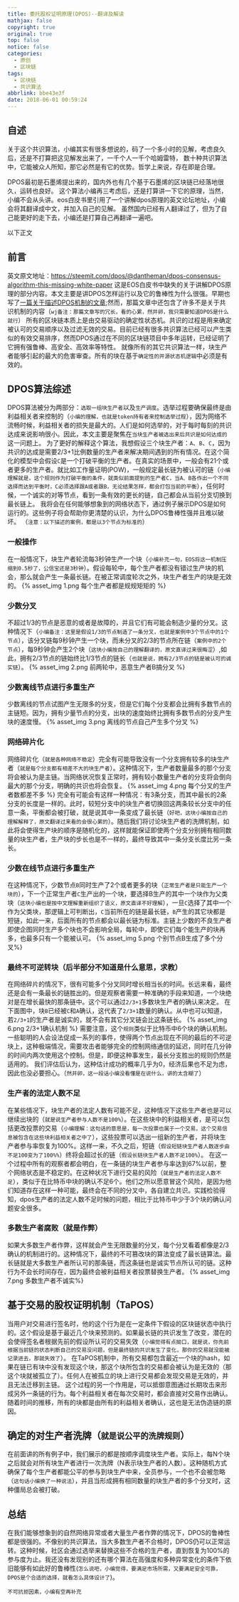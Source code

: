 ```yaml
---
title: 委托股权证明原理(DPOS)--翻译及解读
mathjax: false
copyright: true
original: true
top: false
notice: false
categories:
  - 原创
  - 区块链
tags:
  - 区块链
  - 共识算法
abbrlink: bbe43e3f
date: 2018-06-01 00:59:24
---
```

## 自述
关于这个共识算法，小编其实有很多想说的，码了一个多小时的见解，考虑良久后，还是不打算把这见解发出来了，一千个人一千个哈姆雷特，
数十种共识算法中，它能被众人所知，那它必然是有它的优势。哲学上来说，存在即是合理。
<!--more-->
DPOS最初是石墨烯提出来的，国内外也有几个基于石墨烯的区块链已经落地很久，运转也良好。
这个算法小编再三考虑后，还是打算讲一下它的原理，当然，小编不会从头讲。eos白皮书里引用了一个讲解dpos原理的英文论坛地址，小编会将其翻译成中文，并加入自己的见解。
虽然国内已经有人翻译过了，但为了自己能更好的走下去，小编还是打算自己再翻译一遍吧。

以下正文
## 前言
英文原文地址：https://steemit.com/dpos/@dantheman/dpos-consensus-algorithm-this-missing-white-paper
这是EOS白皮书中缺失的关于讲解DPOS原理的部分内容。本文主要是讲DPOS怎样运行以及它的鲁棒性为什么很强。早期也写了[一篇关于描述DPOS机制的文章](https://bitshares.org/technology/delegated-proof-of-stake-consensus/);然而，那篇文章中还包含了许多不是关于共识机制的内容（`wj备注：那篇文章写的冗长，看的心累，然并卵，我只需要知道DPOS是什么就行`）
所有的区块链本质上是由交易驱动的确定性状态机。共识的过程是用来确定被认可的交易顺序以及过滤无效的交易。目前已经有很多共识算法已经可以产生类似的有效交易排序，然而DPOS通过在不同的区块链项目中多年运转，已经证明了它拥有强鲁棒、高安全、高效率等特性。
就像所有的其它共识算法一样，块生产者能够引起的最大的危害审查。所有的块在基于`确定性的开源状态机逻辑`中必须是有效的。

## DPOS算法综述
DPOS算法被分为两部分：`选取一组块生产者`以及`生产调度`。选举过程要确保最终是由利益相关者来控制的（`小编的理解，也就是token持有者来控制选举过程`），因为网络不流畅时候，利益相关者的损失是最大的。人们是如何选举的，对于每时每刻的共识达成来说影响很小。因此，本文主要是聚焦在`当块生产者被选出来后共识是如何达成的`这一问题上。
为了更好的解释这个算法，我想假设三个块生产者：`A`、`B`、`C`，因为共识的达成是需要2/3+1比例数量的生产者来解决期间遇到的所有情况。在这个简化的模型中会假设`C`是一个打破平衡的生产者。在真实的场景中，一般会有21个或者更多的生产者。就比如工作量证明(POW)，一般规定最长链为被认可的链（`小编理解就是，这个规则作为打破平衡的条件，就类似前面提到的生产者C，当A、B各作出一个不同选择而达到平衡时，C必须选择跟A或者跟B，无论结果怎样，都会打包当前的平衡`），任何时候，一个诚实的对等节点，看到一条有效的更长的链，自己都会从当前分支切换到最长链上。
我将会在任何能够想象到的网络状态下，通过例子展示DPOS是如何运行的。这些例子将会帮助你更清楚的认识，为什么DPOS鲁棒性强并且难以破坏。
（`注意：以下描述的案例，都是以3个节点为标准的`）

### 一般操作
在一般情况下，块生产者轮流每3秒钟生产一个块（`小编补充一句，EOS将这一机制压缩到0.5秒了，公信宝还是3秒钟`）。假设每轮中，每个生产者都没有错过生产块的机会，那么就会产生一条最长链。在被正常调度轮次之外，块生产者生产的块是无效的。
{% asset_img 1.png 每个生产者都是规规矩矩的 %}

### 少数分叉
不超过1/3的节点是恶意的或者是故障的，并且它们有可能会制造少量的分叉。这种情况下（`小编备注：这里是假设1/3的节点制造了一条分叉，也就是案例中3个节点中的1个节点`），该分叉链每9秒钟产生一个块，而未分叉的2/3的节点所在链（`案例中的2个节点`），每9秒钟会产生2个块（`这块小编按自己的理解翻译的，原文直译过来很晦涩`）,如此，拥有2/3节点的链始终比1/3节点的链长（`也就是说，拥有2/3节点的链是被认可的诚实链`）。
{% asset_img 2.png 前两轮中，恶意生产者B搞分叉 %}

### 少数离线节点进行多重生产
少数离线的节点试图产生无限多的分支，但是它们每个分支都会比拥有多数节点的主链短。因为，拥有少量节点的分支，出块的速度始终比拥有多数节点的分支产生块的速度慢。
{% asset_img 3.png 离线的节点自己产生多个分叉 %}

### 网络碎片化
网络碎片化（`就是各种网络不稳定`）完全有可能导致没有一个分支拥有较多的块生产者（`就是每个分支都有相差不大的块生产者`）。这种情况下，生产者数量最多的那个分支将会被认为是主链。当网络状况恢复正常时，拥有较小数量生产者的分支将会倒向最大的那个分支，明确的共识也将会恢复。
{% asset_img 4.png 每个分叉的生产者数都差不多 %}
完全有可能会有这样一种情况：有3条分支，而其中最长的2条分支的长度是一样的。此时，较短分支中的块生产者切换回这两条较长分支中的任意一条，平衡都会被打破，就是说其中一条变成了最长链（`好吧，这块小编按自己的理解解释了，原文翻译过来看的会很心累的`）。随后我们将讨论块生产者的洗牌机制，如此将会使得生产块的顺序是随机化的，这样就能保证即使两个分支分别拥有相同数量的块生产者，生产块的步长也是不一样的，最终导致其中一条分支长度比另一条长。

### 少数在线节点进行多重生产
在这种情况下，少数节点`B`同时生产了2个或者更多的块（`正常生产者是只能生产一个块的`），下一个正常生产者`C`生产出的一个块，要选择B生产的其中一个块作为父类块（`这块小编也是按中文理解重新组织了语义，原文直译不好理解`），一旦`C`选择了其中一个作为父类块，那逻辑上可判断出，`C`当前所在的链是最长链，`B`产生的其它块都是短链，如此一来，后面所有的节点都会以最长链为标准。主链上少数的不良生产者即使企图同时生产多个块也不会影响全局，每轮中，即使它们每个能生产的块再多，也最多只有一个能被认可。
{% asset_img 5.png 个别节点B生成了多个分叉%}

### 最终不可逆转块（后半部分不知道是什么意思，求教）
在网络碎片的情况下，很有可能多个分叉同时增长相当长的时间。长远来看，最终还是会有一条最长的链胜出的。但是观察者需要一种准确的手段来知道，一个块绝对是在增长最快的那条链中。这个可以通过`2/3+1`多数块生产者的确认来决定。
在下面图中，块`B`已经被`C`和`A`确认，这代表了`2/3+1`数量的确认。从中也可以知道，若`2/3+1`的生产者是诚实的，就不会有其它分叉链会比这条链长。
{% asset_img 6.png 2/3+1确认机制 %}
需要注意，这个`规则`类似于比特币中6个块的确认机制。一些聪明的人会设法促成一系列的事件，使得两个节点出现在不同的最后的不可逆块上，这种极端情况，需要攻击者能够完全的控制网络通信的延迟，同时在几分钟的时间内两次使用这个控制。但是，即便这种事发生，最长分支胜出的规则仍然是适用的。
我们评估后认为，这种估计成功的概率几乎为0，经济后果也不足为虑，因此也没必要担心。（`然并卵，这一段话小编没看懂是在说什么，讲的太含糊了`）

### 生产者的法定人数不足
在某些情况下，块生产者的法定人数有可能不足，这种情况下这些生产者也是可以继续出块的（`就是说生产者参与人数不是100%`）。在这些块中的利益相关者，是可以包括更改投票的交易（`小编理解：这句话的意思是，每一次投票也属于一个交易，这个交易信息被包含在这些块利益相关者之中了`），这些投票可以选出一组新的生产者，并将块生产者参与率恢复为100%。这样一来，不久之后，短链（`假设短链块生产者人数逐步由不足100变为了100%%`）终将会超过长的链（`假设长链块生产者人数不足100%`）。
在这一个过程中所有的观察者都会明白，在一条链的块生产者参与率达到67%以前，整个网络状态是不稳定的。在这种状况下进行交易的风险（`就是生产者的法定人数不足`），类似于在比特币中块的确认不足6个。他们之所以愿意冒这个风险，是因为他们知道存在这样一种可能，最终会在不同的分叉中，各自建立共识。实践检验得知，dpos生产者的法定人数不足时候的问题，相比于比特币中少于3个块的确认问题安全很多。

### 多数生产者腐败（就是作弊）
如果大多数生产者作弊，这样就会产生无限数量的分叉，每个分叉看着都像是2/3确认的机制进行的。这种情况下，最终的不可篡改块的算法变成了最长链算法。最长链就是大多数生产者所认可的那条链，而这条链也是诚实节点所认可的链。这种行为不会长时间存在，因为最终会被利益相关者投票替换生产者。
{% asset_img 7.png 多数生产者不诚实%}

## 基于交易的股权证明机制（TaPOS）
当用户对交易进行签名时，他的这个行为是在一定条件下假设的区块链状态中执行的。这个假设是基于最近几个块来预测的。如果最长链的共识发生了改变，潜在的会使得签名者根据先前的假设所认可的交易失效（`小编觉得有点拗口，就是说，你先前根据当前链的状态判断自己的交易没问题，但是最终链的共识发生了变化，那你的交易就没能被记录进去，那就失效了`）。
在TaPOS机制中，所有交易都包含最近一个块的hash，如果在链已有块中没有发现这个块，那这个块所包含的交易都会被认为是无效的（那这个块就被孤立了）。任何人在被孤立的块上进行交易都会发现交易是无效的，并且无法迁移到主链。
这个过程的另一个作用是，可以抵御意图通过长期攻击来形成另外一条链的行为。每个利益相关者在每次交易时，都会直接对交易作出确认。随着时间的推移，所有的块都是由所有的利益相关者确认，这也是无法伪造链的原因。

## 确定的对生产者洗牌（`就是说公平的洗牌规则`）
在前面讲的所有例子中，我们展示的都是按顺序调度块生产者。实际上，每N个块之后就会对所有块生产者进行一次洗牌（N表示块生产者的人数）。这种随机方式确保了每个生产者都能公平的参与到块生产中来，全员参与，一个也不会被忽略（`这句话小编换了一种说法`），并且当形成拥有相同数量的块生产者的多个分叉时，这种僵局总会被打破。

## 总结
在我们能够想象到的自然网络异常或者大量生产者作弊的情况下，DPOS的鲁棒性都是很强的。不像别的共识算法，当大多数生产者不合格时，DPOS仍可以正常运转。这种时候，社区会通过选举来替换这些不合格的生产者，直到恢复为100%的参与度为止。我还没有发现别的还有哪个算法在高强度和多种异常变化的条件下依旧能够有如此好的鲁棒性(`怎么说吧，小编觉得，要满足市场所需，又要满足安全可靠，DPOS是个合适的选择，就看怎么具体设计了`)。



`不可抗拒因素，小编有空再补充`
